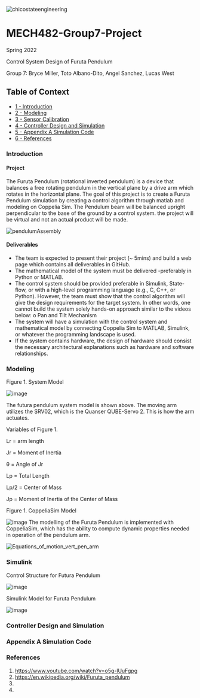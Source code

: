 ![chicostateengineering](https://user-images.githubusercontent.com/104525569/165656325-126c0024-a1b2-44f3-8fbc-4cbb8f84246b.png)
# MECH482-Group7-Project

 Spring 2022 
 
 Control System Design of Furuta Pendulum 
 
 Group 7: Bryce Miller, Toto Albano-Dito, Angel Sanchez, Lucas West 

## Table of Context
+ [1 - Introduction](#Introduction) 
+ [2 - Modeling](#Modeling)
+ [3 - Sensor Calibration](#Sensor-Calibration)
+ [4 - Controller Design and Simulation](#Controller-Design-and-Simulation)
+ [5 - Appendix A Simulation Code](#Appendix-A-Simulation-Code)
+ [6 - References](#References)

### Introduction

#### Project
The Furuta Pendulum (rotational inverted pendulum) is a device that balances a free rotating pendulum in the vertical plane by a drive arm which rotates in the horizontal plane. The goal of this project is to create a Furuta Pendulum simulation by creating a control algorithm through matlab and modeling on Coppelia Sim. The Pendulum beam will be balanced upright perpendicular to the base of the ground by a control system. the project will be virtual and not an actual product will be made. 

![pendulumAssembly](https://user-images.githubusercontent.com/104525569/169219535-cf145408-3881-43fe-81cf-37f5a952e875.png)

#### Deliverables 
- The team is expected to present their project (~ 5mins) and build a web page which contains all deliverables in GitHub.
- The mathematical model of the system must be delivered -preferably in Python or MATLAB.
- The control system should be provided preferable in Simulink, State-flow, or with a high-level
  programming language (e.g., C, C++, or Python). However, the team must show that the control algorithm will 
  give the design requirements for the target system. In other words, one cannot
  build the system solely hands-on approach similar to the videos below:
  o Pan and Tilt Mechanism
- The system will have a simulation with the control system and mathematical model by
  connecting Coppelia Sim to MATLAB, Simulink, or whatever the programming landscape is used.
- If the system contains hardware, the design of hardware should consist the necessary
  architectural explanations such as hardware and software relationships.


### Modeling
Figure 1. System Model

![image](https://user-images.githubusercontent.com/102193371/168450542-038c65ba-0f4f-4816-a9e6-8a8f63c60d8f.png)


The futura pendulum system model is shown above. The moving arm utilizes the SRV02, which is the Quanser QUBE-Servo 2. This is how the arm actuates.

Variables of Figure 1.

Lr = arm length

Jr = Moment of Inertia

θ = Angle of Jr

Lp = Total Length

Lp/2 = Center of Mass

Jp = Moment of Inertia of the Center of Mass


Figure 1. CoppeliaSim Model

![image](https://user-images.githubusercontent.com/102193371/168404128-bc4e17e6-5d81-4cd8-b366-b6ef2383fd47.png)
The modelling of the Furuta Pendulum is implemented with CoppeliaSim, which has the ability to compute dynamic properties needed in operation of the pendulum arm.

![Equations_of_motion_vert_pen_arm](https://user-images.githubusercontent.com/104525569/169235459-64782abb-011e-4e74-ba26-4ae487a004a0.PNG)

### Simulink
Control Structure for Futura Pendulum

![image](https://user-images.githubusercontent.com/102193371/168450517-1aec2f64-ef73-429a-994c-ab7c881583dd.png)


Simulink Model for Furuta Pendulum

![image](https://user-images.githubusercontent.com/102193371/168450300-43808ba8-1799-4e23-ae27-381af375f472.png)

### Controller Design and Simulation 

### Appendix A Simulation Code

### References 
1) https://www.youtube.com/watch?v=o5g-lUuFgpg
2) https://en.wikipedia.org/wiki/Furuta_pendulum
3) 
4)
